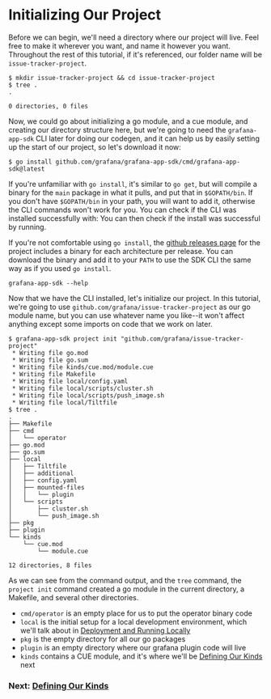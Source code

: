 # Initializing Our Project

Before we can begin, we'll need a directory where our project will live. Feel free to make it wherever you want, and name it however you want. Throughout the rest of this tutorial, if it's referenced, our folder name will be `issue-tracker-project`.
```shell
$ mkdir issue-tracker-project && cd issue-tracker-project
$ tree .
.

0 directories, 0 files
```

Now, we could go about initializing a go module, and a cue module, and creating our directory structure here, but we're going to need the `grafana-app-sdk` CLI later for doing our codegen, and it can help us by easily setting up the start of our project, so let's download it now:
```shell
$ go install github.com/grafana/grafana-app-sdk/cmd/grafana-app-sdk@latest
```
If you're unfamiliar with `go install`, it's similar to `go get`, but will compile a binary for the `main` package in what it pulls, and put that in `$GOPATH/bin`. If you don't have `$GOPATH/bin` in your path, you will want to add it, otherwise the CLI commands won't work for you. You can check if the CLI was installed successfully with:
You can then check if the install was successful by running.

If you're not comfortable using `go install`, the [github releases page](https://github.com/grafana/grafana-app-sdk/releases) for the project includes a binary for each architecture per release. You can download the binary and add it to your `PATH` to use the SDK CLI the same way as if you used `go install`.
```shell
grafana-app-sdk --help
```

Now that we have the CLI installed, let's initialize our project. In this tutorial, we're going to use `github.com/grafana/issue-tracker-project` as our go module name, but you can use whatever name you like--it won't affect anything except some imports on code that we work on later.

```shell
$ grafana-app-sdk project init "github.com/grafana/issue-tracker-project"
 * Writing file go.mod
 * Writing file go.sum
 * Writing file kinds/cue.mod/module.cue
 * Writing file Makefile
 * Writing file local/config.yaml
 * Writing file local/scripts/cluster.sh
 * Writing file local/scripts/push_image.sh
 * Writing file local/Tiltfile
$ tree .
.
├── Makefile
├── cmd
│   └── operator
├── go.mod
├── go.sum
├── local
│   ├── Tiltfile
│   ├── additional
│   ├── config.yaml
│   ├── mounted-files
│   │   └── plugin
│   └── scripts
│       ├── cluster.sh
│       └── push_image.sh
├── pkg
├── plugin
└── kinds
    └── cue.mod
        └── module.cue

12 directories, 8 files
```

As we can see from the command output, and the `tree` command, the `project init` command created a go module in the current directory, a Makefile, and several other directories. 
* `cmd/operator` is an empty place for us to put the operator binary code
* `local` is the initial setup for a local development environment, which we'll talk about in [Deployment and Running Locally](deployment.md)
* `pkg` is the empty directory for all our go packages
* `plugin` is an empty directory where our grafana plugin code will live
* `kinds` contains a CUE module, and it's where we'll be [Defining Our Kinds](02-defining-our-kinds.md) next

### Next: [Defining Our Kinds](02-defining-our-kinds.md)
